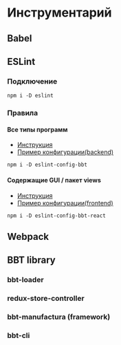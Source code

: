 # Инструментарий

## Babel

## ESLint

### Подключение

```npm
npm i -D eslint 
```

### Правила
#### Все типы программ

<ul>
<li><a target="_blank" href="https://github.com/blackbird-team/eslint-config-bbt/blob/master/README.md">Инструкция</a></li>
<li><a href="/configs/eslint/backend">Пример конфигурации(backend)</a></li>
</ul>


```npm
npm i -D eslint-config-bbt
```

#### Содержащие GUI / пакет views

<ul>
<li><a target="_blank" href="https://github.com/blackbird-team/eslint-config-bbt-react/blob/master/README.md">Инструкция</a></li>
<li><a href="/configs/eslint/frontend">Пример конфигурации(frontend)</a></li>
</ul>


```npm
npm i -D eslint-config-bbt-react
```

## Webpack

## BBT library

### bbt-loader

### redux-store-controller

### bbt-manufactura (framework)

### bbt-cli
